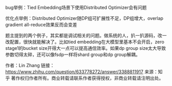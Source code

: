 bug举例：Tied Embedding场景下使用Distributed Optimizer会有问题

优化点举例：Distributed Optimizer随DP组可扩展性不足，DP组增大，overlap gradient all-reduce效果反而会变差

题主提到的两个例子，其实都是调试相关的问题。做系统的人，扒一扒源码，改一改配置，很快就能解决了。比如tied embedding在大模型里基本不会开启，zero stage1的bucket size开得大一点可以提高通信效率。如果dp group size太大导致参数切得太碎，还可以像fsdp一样将shard group和dp group解耦。

作者：Lin Zhang
链接：https://www.zhihu.com/question/633778272/answer/3388811917
来源：知乎
著作权归作者所有。商业转载请联系作者获得授权，非商业转载请注明出处。

